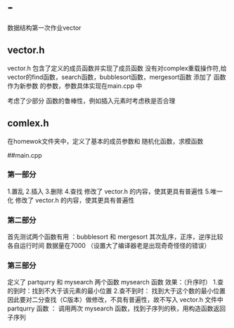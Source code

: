 # -
数据结构第一次作业vector
## vector.h
vector.h 包含了定义的成员函数并实现了成员函数
没有对complex重载操作符,给vector的find函数，search函数，bubblesort函数，mergesort函数 添加了 函数作为新参数 的参数，参数具体实现在main.cpp 中

考虑了少部分 函数的鲁棒性，例如插入元素时考虑秩是否合理 

## comlex.h 
在homewok文件夹中，定义了基本的成员参数和 随机化函数，求模函数

##main.cpp
### 第一部分 
 1.置乱
 2.插入
 3.删除
 4.查找   修改了 vector.h 的内容，使其更具有普遍性
 5.唯一化 修改了 vector.h 的内容，使其更具有普遍性
### 第二部分
 首先测试两个函数有用 ：bubblesort 和 mergesort
 其次乱序，正序，逆序比较各自运行时间               数据量在7000 （设置大了编译器老是出现奇奇怪怪的错误）
### 第三部分 
定义了 partqurry 和 mysearch 两个函数
mysearch 函数 效果：（升序时） 1.查的到时：找到不大于该元素的最小位置  2.查不到时： 找到大于这个数的最小位置  因此要对二分查找（C版本）做修改，不具有普遍性，故不写入 vector.h 文件中
partqurry 函数 ： 调用两次 mysearch 函数，找到子序列的秩，用构造函数返回子序列 
